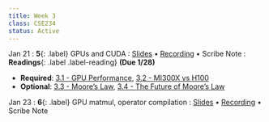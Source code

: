 ```yaml
---
title: Week 3
class: CSE234
status: Active
---
```


Jan 21
: **5**{: .label} GPUs and CUDA
  : [Slides](assets/slides/jan21.pdf) &#8226; [Recording](https://podcast.ucsd.edu/watch/wi25/cse234_a00/4) &#8226; Scribe Note
: **Readings**{: .label .label-reading} **(Due 1/28)**
  * **Required**: [3.1 - GPU Performance](https://docs.nvidia.com/deeplearning/performance/index.html#performance-background), [3.2 - MI300X vs H100](https://semianalysis.com/2024/12/22/mi300x-vs-h100-vs-h200-benchmark-part-1-training/)
  * **Optional**: [3.3 - Moore’s Law](https://www.cs.utexas.edu/~fussell/courses/cs352h/papers/moore.pdf), [3.4 - The Future of Moore’s Law](https://royalsocietypublishing.org/doi/epdf/10.1098/rsta.2019.0061)


Jan 23
: **6**{: .label} GPU matmul, operator compilation
  : [Slides](assets/slides/jan23.pdf) &#8226; [Recording](https://podcast.ucsd.edu/watch/wi25/cse234_a00/4) &#8226; Scribe Note